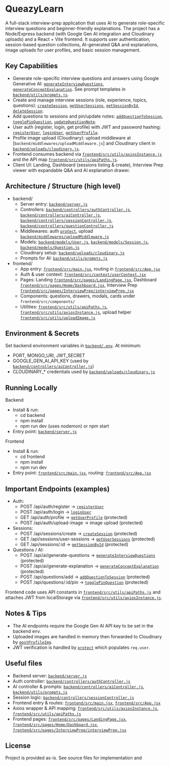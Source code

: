 # QueazyLearn

A full-stack interview-prep application that uses AI to generate role-specific interview questions and beginner-friendly explanations. The project has a Node/Express backend (with Google Gen AI integration and Cloudinary uploads) and a React + Vite frontend. It supports user authentication, session-based question collections, AI-generated Q&A and explanations, image uploads for user profiles, and basic session management.

## Key Capabilities

- Generate role-specific interview questions and answers using Google Generative AI: [`generateInterviewQuestions`](backend/controllers/aiController.js), [`generateConceptExplanation`](backend/controllers/aiController.js). See prompt templates in [`backend/utils/prompts.js`](backend/utils/prompts.js).
- Create and manage interview sessions (role, experience, topics, questions): [`createSession`](backend/controllers/sessionController.js), [`getUserSessions`](backend/controllers/sessionController.js), [`getSessionById`](backend/controllers/sessionController.js), [`deleteSession`](backend/controllers/sessionController.js).
- Add questions to sessions and pin/update notes: [`addQuestionToSession`](backend/controllers/questionController.js), [`togglePinQuestion`](backend/controllers/questionController.js), [`updateQuestionNote`](backend/controllers/questionController.js).
- User auth (register, login, get profile) with JWT and password hashing: [`registerUser`](backend/controllers/authController.js), [`loginUser`](backend/controllers/authController.js), [`getUserProfile`](backend/controllers/authController.js).
- Profile image upload (Cloudinary): upload middleware at [`backend/middlewares/uploadMiddleware.js`] and Cloudinary client in [`backend/uploads/cloudinary.js`](backend/uploads/cloudinary.js).
- Frontend consumes backend via [`frontend/src/utils/axiosInstance.js`](frontend/src/utils/axiosInstance.js) and the API map [`frontend/src/utils/apiPaths.js`](frontend/src/utils/apiPaths.js).
- Client UI: Landing, Dashboard (sessions listing & create), Interview Prep viewer with expandable Q&A and AI explanation drawer.

## Architecture / Structure (high level)

- backend/
  - Server entry: [`backend/server.js`](backend/server.js)
  - Controllers: [`backend/controllers/authController.js`](backend/controllers/authController.js), [`backend/controllers/aiController.js`](backend/controllers/aiController.js), [`backend/controllers/sessionController.js`](backend/controllers/sessionController.js), [`backend/controllers/questionController.js`](backend/controllers/questionController.js)
  - Middlewares: auth [`protect`](backend/middlewares/authMiddleware.js), upload [`backend/middlewares/uploadMiddleware.js`](backend/middlewares/uploadMiddleware.js)
  - Models: [`backend/models/User.js`](backend/models/User.js), [`backend/models/Session.js`](backend/models/Session.js), [`backend/models/Question.js`](backend/models/Question.js)
  - Cloudinary setup: [`backend/uploads/cloudinary.js`](backend/uploads/cloudinary.js)
  - Prompts for AI: [`backend/utils/prompts.js`](backend/utils/prompts.js)
- frontend/
  - App entry: [`frontend/src/main.jsx`](frontend/src/main.jsx), routing in [`frontend/src/App.jsx`](frontend/src/App.jsx)
  - Auth & user context: [`frontend/src/context/userContext.jsx`](frontend/src/context/userContext.jsx)
  - Pages: Landing [`frontend/src/pages/LandingPage.jsx`](frontend/src/pages/LandingPage.jsx), Dashboard [`frontend/src/pages/Home/Dashboard.jsx`](frontend/src/pages/Home/Dashboard.jsx), Interview Prep [`frontend/src/pages/InterviewPrep/interviewPrep.jsx`](frontend/src/pages/InterviewPrep/interviewPrep.jsx)
  - Components: questions, drawers, modals, cards under `frontend/src/components/`
  - Utilities: [`frontend/src/utils/apiPaths.js`](frontend/src/utils/apiPaths.js), [`frontend/src/utils/axiosInstance.js`](frontend/src/utils/axiosInstance.js), upload helper [`frontend/src/utils/uploadImage.js`](frontend/src/utils/uploadImage.js)

## Environment & Secrets

Set backend environment variables in [`backend/.env`](backend/.env). At minimum:

- PORT, MONGO_URI, JWT_SECRET
- GOOGLE_GEN_AI_API_KEY (used by [`backend/controllers/aiController.js`](backend/controllers/aiController.js))
- CLOUDINARY\_\* credentials used by [`backend/uploads/cloudinary.js`](backend/uploads/cloudinary.js)

## Running Locally

Backend

- Install & run:
  - cd backend
  - npm install
  - npm run dev (uses nodemon) or npm start
- Entry point: [`backend/server.js`](backend/server.js)

Frontend

- Install & run:
  - cd frontend
  - npm install
  - npm run dev
- Entry point: [`frontend/src/main.jsx`](frontend/src/main.jsx), routing: [`frontend/src/App.jsx`](frontend/src/App.jsx)

## Important Endpoints (examples)

- Auth:
  - POST /api/auth/register -> [`registerUser`](backend/controllers/authController.js)
  - POST /api/auth/login -> [`loginUser`](backend/controllers/authController.js)
  - GET /api/auth/profile -> [`getUserProfile`](backend/controllers/authController.js) (protected)
  - POST /api/auth/upload-image -> image upload (protected)
- Sessions:
  - POST /api/sessions/create -> [`createSession`](backend/controllers/sessionController.js) (protected)
  - GET /api/sessions/user-sessions -> [`getUserSessions`](backend/controllers/sessionController.js) (protected)
  - GET /api/sessions/:id -> [`getSessionById`](backend/controllers/sessionController.js) (protected)
- Questions / AI:
  - POST /api/ai/generate-questions -> [`generateInterviewQuestions`](backend/controllers/aiController.js) (protected)
  - POST /api/ai/generate-explanation -> [`generateConceptExplanation`](backend/controllers/aiController.js) (protected)
  - POST /api/questions/add -> [`addQuestionToSession`](backend/controllers/questionController.js) (protected)
  - POST /api/questions/:id/pin -> [`togglePinQuestion`](backend/controllers/questionController.js) (protected)

Frontend code uses API constants in [`frontend/src/utils/apiPaths.js`](frontend/src/utils/apiPaths.js) and attaches JWT from localStorage via [`frontend/src/utils/axiosInstance.js`](frontend/src/utils/axiosInstance.js).

## Notes & Tips

- The AI endpoints require the Google Gen AI API key to be set in the backend env.
- Uploaded images are handled in memory then forwarded to Cloudinary by [`postProfileImg`](backend/controllers/authController.js).
- JWT verification is handled by [`protect`](backend/middlewares/authMiddleware.js) which populates `req.user`.

## Useful files

- Backend server: [`backend/server.js`](backend/server.js)
- Auth controller: [`backend/controllers/authController.js`](backend/controllers/authController.js)
- AI controller & prompts: [`backend/controllers/aiController.js`](backend/controllers/aiController.js), [`backend/utils/prompts.js`](backend/utils/prompts.js)
- Session logic: [`backend/controllers/sessionController.js`](backend/controllers/sessionController.js)
- Frontend entry & routes: [`frontend/src/main.jsx`](frontend/src/main.jsx), [`frontend/src/App.jsx`](frontend/src/App.jsx)
- Axios wrapper & API mapping: [`frontend/src/utils/axiosInstance.js`](frontend/src/utils/axiosInstance.js), [`frontend/src/utils/apiPaths.js`](frontend/src/utils/apiPaths.js)
- Frontend pages: [`frontend/src/pages/LandingPage.jsx`](frontend/src/pages/LandingPage.jsx), [`frontend/src/pages/Home/Dashboard.jsx`](frontend/src/pages/Home/Dashboard.jsx), [`frontend/src/pages/InterviewPrep/interviewPrep.jsx`](frontend/src/pages/InterviewPrep/interviewPrep.jsx)

## License

Project is provided as-is. See source files for implementation and
